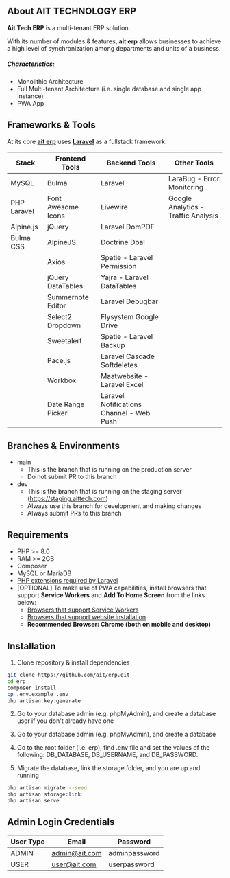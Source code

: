 ## About AIT TECHNOLOGY ERP

**Ait Tech ERP** is a multi-tenant ERP solution.

With its number of modules & features, **ait erp** allows businesses to achieve a high level of synchronization among departments and units of a business.

##### Characteristics:

-   Monolithic Architecture
-   Full Multi-tenant Architecture (i.e. single database and single app instance)
-   PWA App

## Frameworks & Tools

At its core [**ait erp**](https://aittech.com/products/erp) uses [**Laravel**](https://laravel.com) as a fullstack framework.

| Stack       | Frontend Tools     | Backend Tools                            | Other Tools                         |
| ----------- | ------------------ | ---------------------------------------- | ----------------------------------- |
| MySQL       | Bulma              | Laravel                                  | LaraBug - Error Monitoring          |
| PHP Laravel | Font Awesome Icons | Livewire                                 | Google Analytics - Traffic Analysis |
| Alpine.js   | jQuery             | Laravel DomPDF                           |                                     |
| Bulma CSS   | AlpineJS           | Doctrine Dbal                            |                                     |
|             | Axios              | Spatie - Laravel Permission              |                                     |
|             | jQuery DataTables  | Yajra - Laravel DataTables               |                                     |
|             | Summernote Editor  | Laravel Debugbar                         |                                     |
|             | Select2 Dropdown   | Flysystem Google Drive                   |                                     |
|             | Sweetalert         | Spatie - Laravel Backup                  |                                     |
|             | Pace.js            | Laravel Cascade Softdeletes              |                                     |
|             | Workbox            | Maatwebsite - Laravel Excel              |                                     |
|             | Date Range Picker  | Laravel Notifications Channel - Web Push |                                     |

## Branches & Environments

-   main
    -   This is the branch that is running on the production server
    -   Do not submit PR to this branch
-   dev
    -   This is the branch that is running on the staging server (https://staging.aittech.com)
    -   Always use this branch for development and making changes
    -   Always submit PRs to this branch

## Requirements

-   PHP >= 8.0
-   RAM >= 2GB
-   Composer
-   MySQL or MariaDB
-   [PHP extensions required by Laravel](https://laravel.com/docs/9.x/deployment#server-requirements)
-   [OPTIONAL] To make use of PWA capabilities, install browsers that support **Service Workers** and **Add To Home Screen** from the links below:
    -   [Browsers that support Service Workers](https://caniuse.com/?search=service%20worker)
    -   [Browsers that support website installation](https://caniuse.com/?search=a2hs)
    -   **Recommended Browser: Chrome (both on mobile and desktop)**

## Installation

1. Clone repository & install dependencies

```bash
git clone https://github.com/ait/erp.git
cd erp
composer install
cp .env.example .env
php artisan key:generate
```

2. Go to your database admin (e.g. phpMyAdmin), and create a database user if you don't already have one
3. Go to your database admin (e.g. phpMyAdmin), and create a database
4. Go to the root folder (i.e. erp), find .env file and set the values of the following: DB_DATABASE, DB_USERNAME, and DB_PASSWORD.

5. Migrate the database, link the storage folder, and you are up and running

```bash
php artisan migrate --seed
php artisan storage:link
php artisan serve
```

## Admin Login Credentials

| User Type | Email            | Password      |
| --------- | ---------------- | ------------- |
| ADMIN     | admin@ait.com | adminpassword |
| USER      | user@ait.com  | userpassword  |
